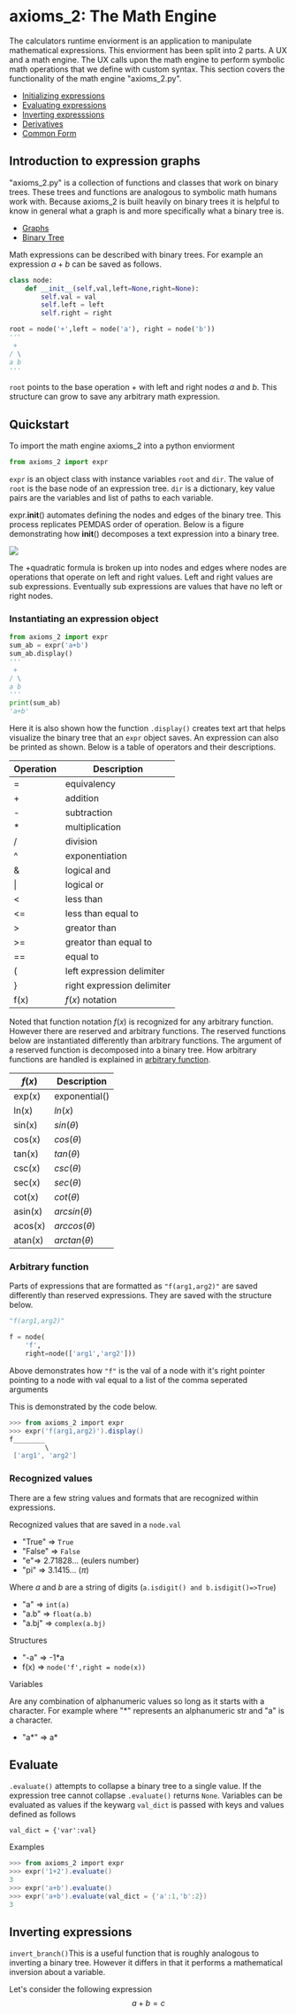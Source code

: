 # axioms_2: The Math Engine

The calculators runtime enviorment is an application to manipulate mathematical expressions. This enviorment has been split into 2 parts. A UX and a math engine. The UX calls upon the math engine to perform symbolic math operations that we define with custom syntax. This section covers the functionality of the math engine "axioms_2.py".

- [Initializing expressions](###Instantiating-an-expression-object)
- [Evaluating expressions](##Evaluate)
- [Inverting expresssions](##Inverting-expressions)
- [Derivatives]()
- [Common Form]()

## Introduction to expression graphs

"axioms_2.py" is a collection of functions and classes that work on binary trees. These trees and functions are analogous to symbolic math humans work with. Because axioms_2 is built heavily on binary trees it is helpful to know in general what a graph is and more specifically what a binary tree is. 

- [Graphs](https://en.wikipedia.org/wiki/Graph_(discrete_mathematics))
- [Binary Tree](https://en.wikipedia.org/wiki/Binary_tree)

Math expressions can be described with binary trees. For example an expression $a+b$ can be saved as follows. 

```python
class node:
    def __init__(self,val,left=None,right=None):
        self.val = val
        self.left = left
        self.right = right

root = node('+',left = node('a'), right = node('b'))
'''
 + 
/ \
a b
'''
```
```root``` points to the base operation $+$ with left and right nodes $a$ and $b$. This structure can grow to save any arbitrary math expression. 


## Quickstart

To import the math engine axioms_2 into a python enviorment

```python
from axioms_2 import expr
```

`expr` is an object class with instance variables `root` and `dir`. The value of `root` is the base node of an expression tree. `dir` is a dictionary, key value pairs are the variables and list of paths to each variable. 

expr.__init__() automates defining the nodes and edges of the binary tree. This process replicates PEMDAS order of operation. Below is a figure demonstrating how __init__() decomposes a text expression into a binary tree. 

![](expression2graph.png)

The +quadratic formula is broken up into nodes and edges where nodes are operations that operate on left and right values. Left and right values are sub expressions. Eventually sub expressions are values that have no left or right nodes. 

### Instantiating an expression object
```python
from axioms_2 import expr
sum_ab = expr('a+b')
sum_ab.display()
'''
 + 
/ \
a b
'''
print(sum_ab)
'a+b'
```
Here it is also shown how the function `.display()` creates text art that helps visualize the binary tree that an ```expr``` object saves. An expression can also be printed as shown. Below is a table of operators and their descriptions.

| Operation      | Description |
| ----------- | -----------     |
| =      | equivalency          |
| +      | addition             |
| -      | subtraction          |
| *      | multiplication       |
| /      | division             |
| ^      | exponentiation       |
| &      | logical and          |
| \|      | logical or           |
| <     | less than              |
| <=    | less than equal to     |
|>| greator than
|>=| greator than equal to|
|==| equal to|
|( | left expression delimiter|
|} | right expression delimiter|
| f(x)| $f(x)$ notation|


Noted that function notation $f(x)$ is recognized for any arbitrary function. However there are reserved and arbitrary functions. The reserved functions below are instantiated differently than arbitrary functions. The argument of a reserved function is decomposed into a binary tree. How arbitrary functions are handled is explained in [arbitrary function](###Arbitrary-function).

| $f(x)$      | Description |
| ----------- | -----------     |
| exp(x)      | exponential()     |
|ln(x)          | $ln(x)$|
| sin(x)      | $sin(\theta)$|
| cos(x)      | $cos(\theta)$|
| tan(x)      | $tan(\theta)$|
| csc(x)      | $csc(\theta)$|
| sec(x)      | $sec(\theta)$|
| cot(x)      | $cot(\theta)$|
| asin(x)      | $arcsin(\theta)$|
| acos(x)      | $arccos(\theta)$|
| atan(x)      | $arctan(\theta)$|


### Arbitrary function

Parts of expressions that are formatted as ```"f(arg1,arg2)"``` are saved differently than reserved expressions. They are saved with the structure below.

```python
"f(arg1,arg2)"

f = node(
    'f',
    right=node(['arg1','arg2']))
```
Above demonstrates how ```"f"``` is the val of a node with it's right pointer pointing to a node with val equal to a list of the comma seperated arguments

This is demonstrated by the code below. 

```powershell
>>> from axioms_2 import expr
>>> expr('f(arg1,arg2)').display()
f________        
         \       
 ['arg1', 'arg2']

```



### Recognized values
There are a few string values and formats that are recognized within expressions.


Recognized values that are saved in a ```node.val```
- "True" => ```True```
- "False" => ```False```
- "e"=> 2.71828... (eulers number)
- "pi" =>  3.1415... ($\pi$)

Where $a$ and $b$ are a string of digits (```a.isdigit() and b.isdigit()=>True```)
- "a" => ```int(a)```
- "a.b" =>  ```float(a.b)```
- "a.bj" => ```complex(a.bj)```

Structures
- "-a" => -1*a
- f(x) => ```node('f',right = node(x))```

Variables

Are any combination of alphanumeric values so long as it starts with a character. For example where "*" represents an alphanumeric str and "a" is a character. 

- "a*" => a*


## Evaluate
```.evaluate()``` attempts to collapse a binary tree to a single value. If the expression tree cannot collapse ```.evaluate()``` returns ```None```. Variables can be evaluated as values if the keywarg ```val_dict``` is passed with keys and values defined as follows

```val_dict = {'var':val}```

Examples
```powershell
>>> from axioms_2 import expr
>>> expr('1+2').evaluate()
3
>>> expr('a+b').evaluate()
>>> expr('a+b').evaluate(val_dict = {'a':1,'b':2})
3
```

## Inverting expressions
```invert_branch()```This is a useful function that is roughly analogous to inverting a binary tree. However it differs in that it performs a mathematical inversion about a variable.

Let's consider the following expression
$$
a+b=c
$$

